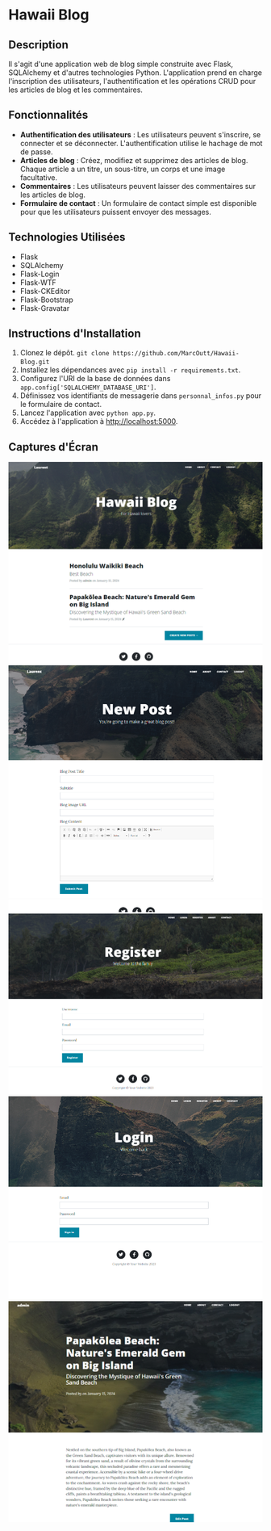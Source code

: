 # Hawaii Blog

## Description

Il s'agit d'une application web de blog simple construite avec Flask, SQLAlchemy et d'autres technologies Python. L'application prend en charge l'inscription des utilisateurs, l'authentification et les opérations CRUD pour les articles de blog et les commentaires.

## Fonctionnalités

- **Authentification des utilisateurs** : Les utilisateurs peuvent s'inscrire, se connecter et se déconnecter. L'authentification utilise le hachage de mot de passe.
- **Articles de blog** : Créez, modifiez et supprimez des articles de blog. Chaque article a un titre, un sous-titre, un corps et une image facultative.
- **Commentaires** : Les utilisateurs peuvent laisser des commentaires sur les articles de blog.
- **Formulaire de contact** : Un formulaire de contact simple est disponible pour que les utilisateurs puissent envoyer des messages.

## Technologies Utilisées

- Flask
- SQLAlchemy
- Flask-Login
- Flask-WTF
- Flask-CKEditor
- Flask-Bootstrap
- Flask-Gravatar

## Instructions d'Installation

1. Clonez le dépôt. `git clone https://github.com/MarcOutt/Hawaii-Blog.git`
2. Installez les dépendances avec `pip install -r requirements.txt`.
3. Configurez l'URI de la base de données dans `app.config['SQLALCHEMY_DATABASE_URI']`.
4. Définissez vos identifiants de messagerie dans `personnal_infos.py` pour le formulaire de contact.
5. Lancez l'application avec `python app.py`.
6. Accédez à l'application à [http://localhost:5000](http://localhost:5000).

## Captures d'Écran

![img.png](img.png)
![img_1.png](img_1.png)
![img_2.png](img_2.png)
![img_3.png](img_3.png)
![img_4.png](img_4.png)
